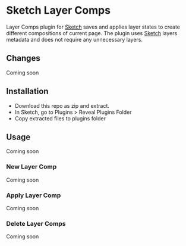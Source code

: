 # Sketch Layer Comps

Layer Comps plugin for [Sketch][] saves and applies layer states to create different compositions of current page. The plugin uses [Sketch][] layers metadata and does not require any unnecessary layers.

[Sketch]: http://bohemiancoding.com/sketch/

## Changes

Coming soon

## Installation

* Download this repo as zip and extract. 
* In Sketch, go to Plugins > Reveal Plugins Folder
* Copy extracted files to plugins folder

## Usage

Coming soon

### New Layer Comp

Coming soon

### Apply Layer Comp

Coming soon

### Delete Layer Comps

Coming soon
